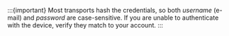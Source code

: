 :::{important}
Most transports hash the credentials, so both *username* (e-mail) and *password* are case-sensitive.
If you are unable to authenticate with the device, verify they match to your account.
:::
